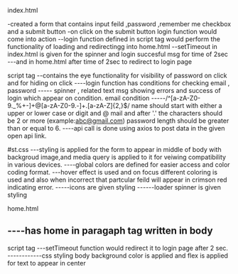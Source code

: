 index.html

-created a form that contains input feild ,password ,remember me checkbox and a submit button 
-on click on the submit button login function would come into action 
--login function defined in script tag would perform the functionality of loading and redirectingg into home.html
--setTimeout in index.html is given for the spinner and login succesful msg for time of 2sec ---and in home.html after time of 2sec to redirect to login page

script tag
--contains the eye functionality for visibility of password on click and for hiding on click 
----login function has conditions  for checking email , password ----- spinner , related text msg showing errors and success of login which appear on condition.
email condition
-----/^[a-zA-Z0-9._%+-]+@[a-zA-Z0-9.-]+\.[a-zA-Z]{2,}$/ name should start with either a upper or lower case or digit and @ mail and after '.' the characters should be 2 or more (example:abc@gmail.com)
password length should be greater than or equal to 6.
----api call is done using axios to post data in the given open api link.

#st.css
---styling is applied for the form to appear in middle of body with backgroud image,and media query is applied to it for veiwing compatibility in various devices.
----global colors are defined for easier access and color coding format.
---hover effect is used and on focus different coloring is used and also when incorrect that partcular feild will appear in crimson red indicating error.
-----icons are given styling 
------loader spinner is given styling


home.html


----has home in paragaph tag written in body
-----
script tag
---setTimeout function would redirect it to login page after 2 sec.
------------css styling body  background color is applied and flex is applied for text to appear in center
